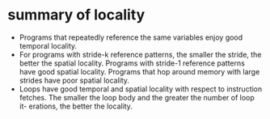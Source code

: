 # summary of locality

- Programs that repeatedly reference the same variables enjoy good temporal locality.
- For programs with stride-k reference patterns, the smaller the stride, the better the spatial locality. Programs with stride-1 reference patterns have good spatial locality. Programs that hop around memory with large strides have poor spatial locality.
- Loops have good temporal and spatial locality with respect to instruction fetches. The smaller the loop body and the greater the number of loop it- erations, the better the locality.